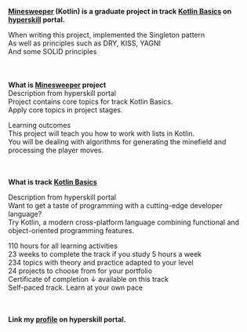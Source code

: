 <p><b><a href="https://hyperskill.org/tracks/18" target="_blank">Minesweeper</a> (Kotlin) is a graduate project in track <a href="https://hyperskill.org/tracks/18" target="_blank">Kotlin Basics</a> on <a href="https://hyperskill.org/tracks/18" target="_blank">hyperskill</a> portal.</p></b>

When writing this project, implemented the Singleton pattern<br>
As well as principles such as DRY, KISS, YAGNI<br>
And some SOLID principles<br>
<br>
<br>
<br>
<b>What is <a href="https://hyperskill.org/tracks/18" target="_blank">Minesweeper</a> project</b><br>
Description from hyperskill portal<br>
Project contains core topics for track Kotlin Basics.<br>
Apply core topics in project stages.<br>

Learning outcomes<br>
This project will teach you how to work with lists in Kotlin.<br>
You will be dealing with algorithms for generating the minefield and processing the player moves.<br>
<br>
<br>
<p><b>What is track <a href="https://hyperskill.org/tracks/18" target="_blank">Kotlin Basics</a></p></b>
Description from hyperskill portal<br>
Want to get a taste of programming with a cutting-edge developer language?<br>
Try Kotlin, a modern cross-platform language combining functional and object-oriented programming features.<br>

110 hours for all learning activities<br>
23 weeks to complete the track if you study 5 hours a week<br>
234 topics with theory and practice adapted to your level<br>
24 projects to choose from for your portfolio<br>
Certificate of completion ↓ available on this track<br>
Self-paced track. Learn at your own pace<br>
<br>
<br>
<b><p>Link my <a href="https://hyperskill.org/profile/323596298" target="_blank">profile</a> on hyperskill portal.</p></b>
